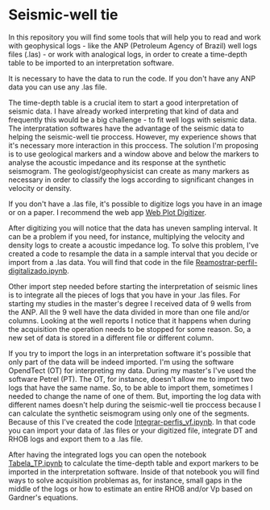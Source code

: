 # Seismic-well tie

In this repository you will find some tools that will help you to read and work with geophysical logs - like the ANP (Petroleum Agency of Brazil) well logs files (.las) - or work with analogical logs, in order to create a time-depth table to be imported to an interpretation software.

It is necessary to have the data to run the code. If you don't have any ANP data you can use any .las file. 

The time-depth table is a crucial item to start a good interpretation of seismic data. I have already worked interpreting that kind of data and frequently this would be a big challenge - to fit well logs with seismic data. The interpratation softwares have the advantage of the seismic data to helping the seismic-well tie proccess. However, my experience shows that it's necessary more interaction in this proccess. The solution I'm proposing is to use geological markers and a window above and below the markers to analyse the acoustic impedance and its response at the synthetic seismogram. The geologist/geophysicist can create as many markers as necessary in order to classify the logs according to significant changes in velocity or density. 

If you don't have a .las file, it's possible to digitize logs you have in an image or on a paper. I recommend the web app [Web Plot Digitizer](https://apps.automeris.io/wpd/ "Web Plot Digitizer"). 

After digitizing you will notice that the data has uneven sampling interval. It can be a problem if you need, for instance, multiplying the velocity and density logs to create a acoustic impedance log. To solve this problem, I've created a code to resample the data in a sample interval that you decide or import from a .las data. You will find that code in the file [Reamostrar-perfil-digitalizado.ipynb](https://github.com/raquelsilva/Seismic-well-tie/blob/master/Reamostrar-perfil-digitalizado.ipynb "Reamostrar-perfil-digitalizado.ipynb").

Other import step needed before starting the interpretation of seismic lines is to integrate all the pieces of logs that you have in your .las files. For starting my studies in the master's degree I received data of 9 wells from the ANP. All the 9 well have the data divided in more than one file and/or columns. Looking at the well reports I notice that it happens when during the acquisition the operation needs to be stopped for some reason. So, a new set of data is stored in a different file or different column. 

If you try to import the logs in an interpretation software it's possible that only part of the data will be indeed imported. I'm using the software OpendTect (OT) for interpreting my data. During my master's I've used the software Petrel (PT). The OT, for instance, doesn't allow me to import two logs that have the same name. So, to be able to import them, sometimes I needed to change the name of one of them. But, importing the log data with different names doesn't help during the seismic-well tie proccess because I can calculate the synthetic seismogram using only one of the segments. Because of this I've created the code [Integrar-perfis_vf.ipynb](https://github.com/raquelsilva/Seismic-well-tie/blob/master/Integrar-perfis_vf.ipynb "Integrar-perfis.ipynb"). In that code you can import your data of .las files or your digitized file, integrate DT and RHOB logs and export them to a .las file. 

After having the integrated logs you can open the notebook [Tabela_TP.ipynb](https://github.com/raquelsilva/Seismic-well-tie/blob/master/Tabela_TP.ipynb "Tabela_TP.ipynb") to calculate the time-depth table and export markers to be imported in the interpretation software. Inside of that notebook you will find ways to solve acquisition problemas as, for instance, small gaps in the middle of the logs or how to estimate an entire RHOB and/or Vp based on Gardner's equations. 


